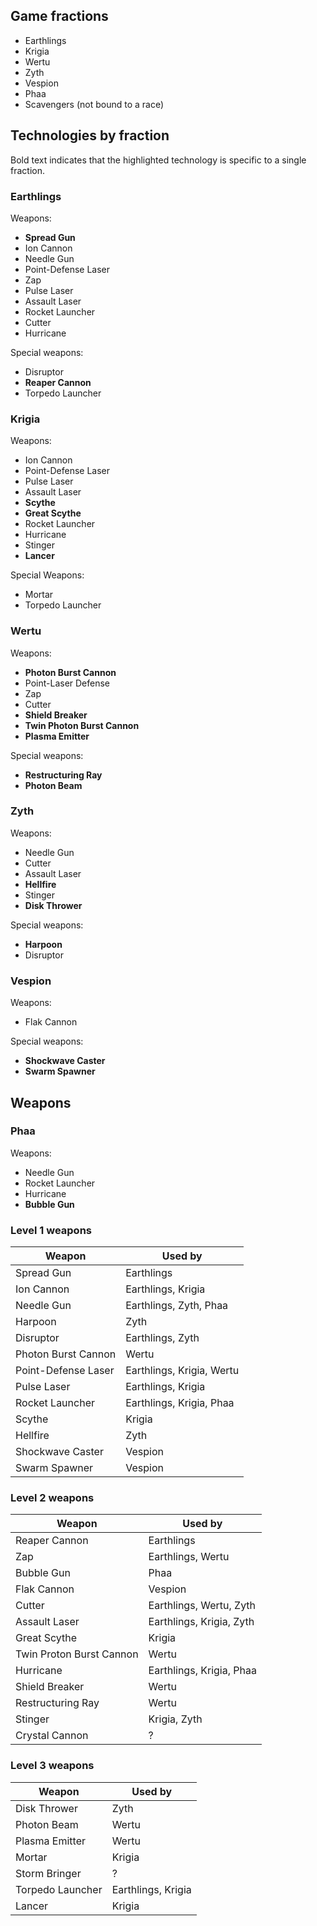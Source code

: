 ## Game fractions

* Earthlings
* Krigia
* Wertu
* Zyth
* Vespion
* Phaa
* Scavengers (not bound to a race)

## Technologies by fraction

Bold text indicates that the highlighted technology is specific to a single fraction.

### Earthlings

Weapons:

* **Spread Gun**
* Ion Cannon
* Needle Gun
* Point-Defense Laser
* Zap
* Pulse Laser
* Assault Laser
* Rocket Launcher
* Cutter
* Hurricane

Special weapons:

* Disruptor
* **Reaper Cannon**
* Torpedo Launcher

### Krigia

Weapons:

* Ion Cannon
* Point-Defense Laser
* Pulse Laser
* Assault Laser
* **Scythe**
* **Great Scythe**
* Rocket Launcher
* Hurricane
* Stinger
* **Lancer**

Special Weapons:

* Mortar
* Torpedo Launcher

### Wertu

Weapons:

* **Photon Burst Cannon**
* Point-Laser Defense
* Zap
* Cutter
* **Shield Breaker**
* **Twin Photon Burst Cannon**
* **Plasma Emitter**

Special weapons:

* **Restructuring Ray**
* **Photon Beam**

### Zyth

Weapons:

* Needle Gun
* Cutter
* Assault Laser
* **Hellfire**
* Stinger
* **Disk Thrower**

Special weapons:

* **Harpoon**
* Disruptor

### Vespion

Weapons:

* Flak Cannon

Special weapons:

* **Shockwave Caster**
* **Swarm Spawner**

## Weapons

### Phaa

Weapons:

* Needle Gun
* Rocket Launcher
* Hurricane
* **Bubble Gun**

### Level 1 weapons

| Weapon | Used by |
|---|---|
| Spread Gun | Earthlings |
| Ion Cannon | Earthlings, Krigia |
| Needle Gun | Earthlings, Zyth, Phaa |
| Harpoon | Zyth |
| Disruptor | Earthlings, Zyth |
| Photon Burst Cannon | Wertu |
| Point-Defense Laser | Earthlings, Krigia, Wertu |
| Pulse Laser | Earthlings, Krigia |
| Rocket Launcher | Earthlings, Krigia, Phaa |
| Scythe | Krigia |
| Hellfire | Zyth |
| Shockwave Caster | Vespion |
| Swarm Spawner | Vespion |

### Level 2 weapons

| Weapon | Used by |
|---|---|
| Reaper Cannon | Earthlings |
| Zap | Earthlings, Wertu |
| Bubble Gun | Phaa |
| Flak Cannon | Vespion |
| Cutter | Earthlings, Wertu, Zyth |
| Assault Laser | Earthlings, Krigia, Zyth |
| Great Scythe | Krigia |
| Twin Proton Burst Cannon | Wertu |
| Hurricane | Earthlings, Krigia, Phaa |
| Shield Breaker | Wertu |
| Restructuring Ray | Wertu |
| Stinger | Krigia, Zyth |
| Crystal Cannon | ? |

### Level 3 weapons

| Weapon | Used by |
|---|---|
| Disk Thrower | Zyth |
| Photon Beam | Wertu |
| Plasma Emitter | Wertu |
| Mortar | Krigia |
| Storm Bringer | ? |
| Torpedo Launcher | Earthlings, Krigia |
| Lancer | Krigia |
